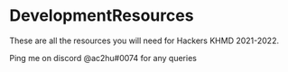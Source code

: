 # DevelopmentResources

These are all the resources you will need for Hackers KHMD 2021-2022.

Ping me on discord @ac2hu#0074 for any queries
